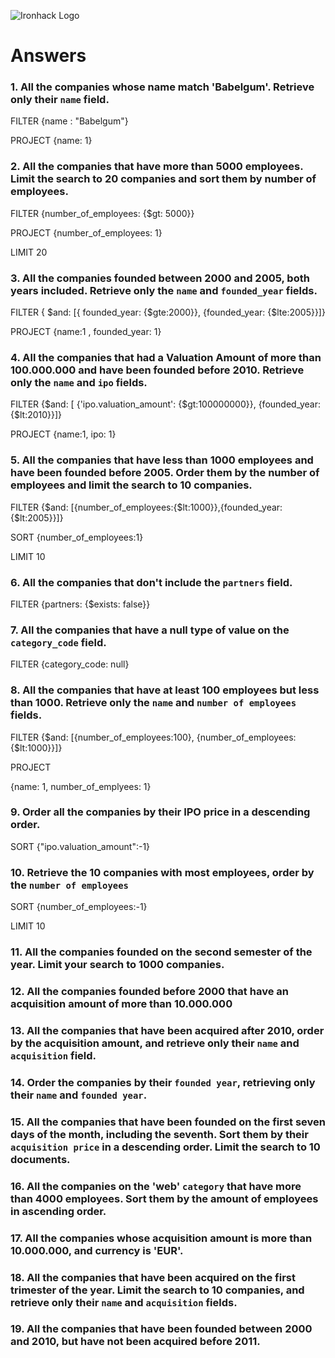 ![Ironhack Logo](https://i.imgur.com/1QgrNNw.png)

# Answers

### 1. All the companies whose name match 'Babelgum'. Retrieve only their `name` field.

<!-- Your Code Goes Here -->

FILTER
{name : "Babelgum"}

PROJECT
{name: 1}

### 2. All the companies that have more than 5000 employees. Limit the search to 20 companies and sort them by **number of employees**.

<!-- Your Code Goes Here -->

FILTER
{number_of_employees: {$gt: 5000}}

PROJECT
{number_of_employees: 1}

LIMIT
20

### 3. All the companies founded between 2000 and 2005, both years included. Retrieve only the `name` and `founded_year` fields.

<!-- Your Code Goes Here -->

FILTER
{ $and: [{ founded_year: {$gte:2000}}, {founded_year: {$lte:2005}}]}

PROJECT
{name:1 , founded_year: 1}

### 4. All the companies that had a Valuation Amount of more than 100.000.000 and have been founded before 2010. Retrieve only the `name` and `ipo` fields.

<!-- Your Code Goes Here -->

FILTER
{$and: [ {'ipo.valuation_amount': {$gt:100000000}}, {founded_year:{$lt:2010}}]}

PROJECT
{name:1, ipo: 1}

### 5. All the companies that have less than 1000 employees and have been founded before 2005. Order them by the number of employees and limit the search to 10 companies.

<!-- Your Code Goes Here -->

FILTER
{$and: [{number_of_employees:{$lt:1000}},{founded_year:{$lt:2005}}]}

SORT
{number_of_employees:1}

LIMIT
10

### 6. All the companies that don't include the `partners` field.

<!-- Your Code Goes Here -->

FILTER
{partners: {$exists: false}}

### 7. All the companies that have a null type of value on the `category_code` field.

<!-- Your Code Goes Here -->

FILTER
{category_code: null}

### 8. All the companies that have at least 100 employees but less than 1000. Retrieve only the `name` and `number of employees` fields.

<!-- Your Code Goes Here -->

FILTER
{$and: [{number_of_employees:100}, {number_of_employees:{$lt:1000}}]}

PROJECT

{name: 1, number_of_emplyees: 1}

### 9. Order all the companies by their IPO price in a descending order.

<!-- Your Code Goes Here -->

SORT
{"ipo.valuation_amount":-1}

### 10. Retrieve the 10 companies with most employees, order by the `number of employees`

<!-- Your Code Goes Here -->

SORT
{number_of_employees:-1}

LIMIT
10

### 11. All the companies founded on the second semester of the year. Limit your search to 1000 companies.

<!-- Your Code Goes Here -->

### 12. All the companies founded before 2000 that have an acquisition amount of more than 10.000.000

<!-- Your Code Goes Here -->

### 13. All the companies that have been acquired after 2010, order by the acquisition amount, and retrieve only their `name` and `acquisition` field.

<!-- Your Code Goes Here -->

### 14. Order the companies by their `founded year`, retrieving only their `name` and `founded year`.

<!-- Your Code Goes Here -->

### 15. All the companies that have been founded on the first seven days of the month, including the seventh. Sort them by their `acquisition price` in a descending order. Limit the search to 10 documents.

<!-- Your Code Goes Here -->

### 16. All the companies on the 'web' `category` that have more than 4000 employees. Sort them by the amount of employees in ascending order.

<!-- Your Code Goes Here -->

### 17. All the companies whose acquisition amount is more than 10.000.000, and currency is 'EUR'.

<!-- Your Code Goes Here -->

### 18. All the companies that have been acquired on the first trimester of the year. Limit the search to 10 companies, and retrieve only their `name` and `acquisition` fields.

<!-- Your Code Goes Here -->

### 19. All the companies that have been founded between 2000 and 2010, but have not been acquired before 2011.

<!-- Your Code Goes Here -->
